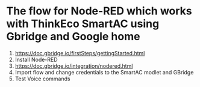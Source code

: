 # The flow for Node-RED which works with ThinkEco  SmartAC using Gbridge and Google home
 
1. https://doc.gbridge.io/firstSteps/gettingStarted.html
2. Install Node-RED
3. https://doc.gbridge.io/integration/nodered.html
4. Import flow and change credentials to the SmartAC modlet and GBridge
5. Test Voice commands
